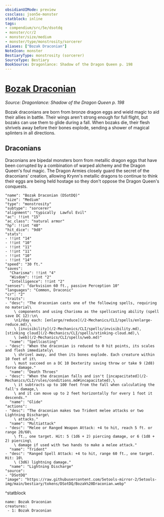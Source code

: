```yaml
---
obsidianUIMode: preview
cssclass: json5e-monster
statblock: inline
tags:
- compendium/src/5e/dsotdq
- monster/cr/2
- monster/size/medium
- monster/type/monstrosity/sorcerer
aliases: ["Bozak Draconian"]
NoteIcon: monster
BestiaryType: monstrosity (sorcerer)
SourceType: Bestiary
BookSource: Dragonlance: Shadow of the Dragon Queen p. 198
---
```

# [Bozak Draconian](2-Mechanics/CLI/bestiary/monstrosity/bozak-draconian-dsotdq.md)
*Source: Dragonlance: Shadow of the Dragon Queen p. 198*  

Bozak draconians are born from bronze dragon eggs and wield magic to aid their allies in battle. Their wings aren't strong enough for full flight, but bozaks can use them to glide during a fall. When bozaks die, their flesh shrivels away before their bones explode, sending a shower of magical splinters in all directions.

## Draconians

Draconians are bipedal monsters born from metallic dragon eggs that have been corrupted by a combination of warped alchemy and the Dragon Queen's foul magic. The Dragon Armies closely guard the secret of the draconians' creation, allowing Krynn's metallic dragons to continue to think their eggs are being held hostage so they don't oppose the Dragon Queen's conquests.

```statblock
"name": "Bozak Draconian (DSotDQ)"
"size": "Medium"
"type": "monstrosity"
"subtype": "sorcerer"
"alignment": "typically  Lawful Evil"
"ac": !!int "15"
"ac_class": "natural armor"
"hp": !!int "40"
"hit_dice": "9d8"
"stats":
- !!int "14"
- !!int "10"
- !!int "11"
- !!int "11"
- !!int "10"
- !!int "14"
"speed": "30 ft."
"saves":
  "Charisma": !!int "4"
  "Wisdom": !!int "2"
  "Intelligence": !!int "2"
"senses": "darkvision 60 ft., passive Perception 10"
"languages": "Common, Draconic"
"cr": "2"
"traits":
- "desc": "The draconian casts one of the following spells, requiring no material\
    \ components and using Charisma as the spellcasting ability (spell save DC 12):\n\
    \n1/day each: [enlarge/reduce](/2-Mechanics/CLI/spells/enlarge-reduce.md),\
    \ [invisibility](/2-Mechanics/CLI/spells/invisibility.md), [stinking cloud](/2-Mechanics/CLI/spells/stinking-cloud.md),\
    \ [web](/2-Mechanics/CLI/spells/web.md)"
  "name": "Spellcasting"
- "desc": "When the draconian is reduced to 0 hit points, its scales and flesh immediately\
    \ shrivel away, and then its bones explode. Each creature within 10 feet of it\
    \ must succeed on a DC 10 Dexterity saving throw or take 9 (2d8) force damage."
  "name": "Death Throes"
- "desc": "When the draconian falls and isn't [incapacitated](/2-Mechanics/CLI/rules/conditions.md#incapacitated),\
    \ it subtracts up to 100 feet from the fall when calculating the fall's damage,\
    \ and it can move up to 2 feet horizontally for every 1 foot it descends."
  "name": "Glide"
"actions":
- "desc": "The draconian makes two Trident melee attacks or two Lightning Discharge\
    \ attacks."
  "name": "Multiattack"
- "desc": "Melee or Ranged Weapon Attack: +4 to hit, reach 5 ft. or range 20/60\
    \ ft., one target. Hit: 5 (1d6 + 2) piercing damage, or 6 (1d8 + 2) piercing\
    \ damage if used with two hands to make a melee attack."
  "name": "Trident"
- "desc": "Ranged Spell Attack: +4 to hit, range 60 ft., one target. Hit: 10\
    \ (3d6) lightning damage."
  "name": "Lightning Discharge"
"source":
- "DSotDQ"
"image": "https://raw.githubusercontent.com/5etools-mirror-2/5etools-img/main/bestiary/tokens/DSotDQ/Bozak%20Draconian.webp"
```
^statblock

```encounter-table
name: Bozak Draconian
creatures:
 - 1: Bozak Draconian
```